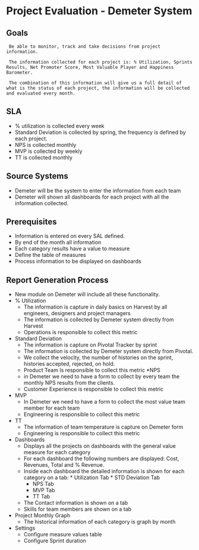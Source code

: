 # Project Evaluation - Demeter System
## Goals

     Be able to monitor, track and take decisions from project information.
     
     The information collected for each project is: % Utilization, Sprints Results, Net Promoter Score, Most Valuable Player and Happiness Barometer.

     The combination of this information will give us a full detail of what is the status of each project, the information will be collected and evaluated every month.

## SLA

* % utilization is collected every week
* Standard Deviation is collected by spring, the frequency is defined by each project.
* NPS is collected monthly 
* MVP is collected by weekly
* TT is collected monthly 

## Source Systems

* Demeter will be the system to enter the information from each team
* Demeter will shown all dashboards for each project with all the information collected.

## Prerequisites 

* Information is entered on every SAL defined.
* By end of the month all information
* Each category results have a value to measure
* Define the table of measures 
* Process information to be displayed on dashboards

## Report Generation Process

* New module on Demeter will include all these functionality.
* % Utilization
     * The information is capture in daily basics on Harvest by all engineers, designers and project managers
     * The information is collected by Demeter system directly from Harvest
     * Operations is responsible to collect this metric
* Standard Deviation
     * The information is capture on Pivotal Tracker by sprint
     * The information is collected by Demeter system directly from Pivotal.
     * We collect the velocity, the number of histories on the sprint, histories accepted, rejected, on hold.
     * Product Team Is responsible to collect this metric
*NPS
     * in Demeter we need to have a form to collect by every team the monthly NPS results from the clients.
     * Customer Experience is responsible to collect this metric
* MVP
     * In Demeter we need to have a form to collect the most value team member  for each  team
     * Engineering is responsible to collect this metric
* TT
     * The information of team temperature is capture on Demeter form
     * Engineering is responsible to collect this metric
 * Dashboards
     * Displays all the projects on dashboards with the general value measure for each category
     * For each dashboard the following numbers are displayed: Cost, Revenues, Total and  % Revenue.
     * Inside each dashboard the detailed information is shown for each category on a tab:
           * Utilization Tab
           * STD Deviation Tab
          * NPS Tab
          * MVP Tab
          * TT Tab
     *  The Contact information is shown on a tab
     * Skills for team members are shown on a tab
* Project Monthly Graph
     * The historical information of each category is graph by month
* Settings
     * Configure measure values table
     * Configure Sprint duration
     
